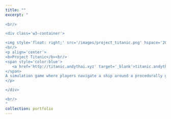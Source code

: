 ```yaml
---
title: ""
excerpt: "  
  
<br/>

<div class='w3-container'>

<img style='float: right;' src='/images/project_titanic.png' hspace='20'>
<br/>
<p align='center'>
<b>Project Titanic</b><br/>
<span style='color:blue'>
   <a href='http://titanic.andythai.xyz' target='_blank'>titanic.andythai.xyz</a><br/>
</span>
A simulation game where players navigate a ship around a procedurally generated naval terrain. Features a rendering engine programmed from scratch with bounding boxes, collision detection, procedural terrain, particle effects, and simple animation.
</p>

</div>

<br/>
"
collection: portfolio
---
```

